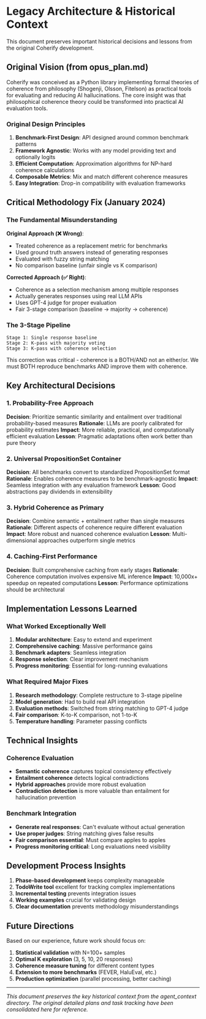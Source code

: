 # Legacy Architecture & Historical Context

This document preserves important historical decisions and lessons from the original Coherify development.

## Original Vision (from opus_plan.md)

Coherify was conceived as a Python library implementing formal theories of coherence from philosophy (Shogenji, Olsson, Fitelson) as practical tools for evaluating and reducing AI hallucinations. The core insight was that philosophical coherence theory could be transformed into practical AI evaluation tools.

### Original Design Principles
1. **Benchmark-First Design**: API designed around common benchmark patterns
2. **Framework Agnostic**: Works with any model providing text and optionally logits
3. **Efficient Computation**: Approximation algorithms for NP-hard coherence calculations
4. **Composable Metrics**: Mix and match different coherence measures
5. **Easy Integration**: Drop-in compatibility with evaluation frameworks

## Critical Methodology Fix (January 2024)

### The Fundamental Misunderstanding

**Original Approach (❌ Wrong)**:
- Treated coherence as a replacement metric for benchmarks
- Used ground truth answers instead of generating responses
- Evaluated with fuzzy string matching
- No comparison baseline (unfair single vs K comparison)

**Corrected Approach (✅ Right)**:
- Coherence as a selection mechanism among multiple responses
- Actually generates responses using real LLM APIs
- Uses GPT-4 judge for proper evaluation
- Fair 3-stage comparison (baseline → majority → coherence)

### The 3-Stage Pipeline

```
Stage 1: Single response baseline
Stage 2: K-pass with majority voting
Stage 3: K-pass with coherence selection
```

This correction was critical - coherence is a BOTH/AND not an either/or. We must BOTH reproduce benchmarks AND improve them with coherence.

## Key Architectural Decisions

### 1. Probability-Free Approach
**Decision**: Prioritize semantic similarity and entailment over traditional probability-based measures
**Rationale**: LLMs are poorly calibrated for probability estimates
**Impact**: More reliable, practical, and computationally efficient evaluation
**Lesson**: Pragmatic adaptations often work better than pure theory

### 2. Universal PropositionSet Container
**Decision**: All benchmarks convert to standardized PropositionSet format
**Rationale**: Enables coherence measures to be benchmark-agnostic
**Impact**: Seamless integration with any evaluation framework
**Lesson**: Good abstractions pay dividends in extensibility

### 3. Hybrid Coherence as Primary
**Decision**: Combine semantic + entailment rather than single measures
**Rationale**: Different aspects of coherence require different evaluation
**Impact**: More robust and nuanced coherence evaluation
**Lesson**: Multi-dimensional approaches outperform single metrics

### 4. Caching-First Performance
**Decision**: Built comprehensive caching from early stages
**Rationale**: Coherence computation involves expensive ML inference
**Impact**: 10,000x+ speedup on repeated computations
**Lesson**: Performance optimizations should be architectural

## Implementation Lessons Learned

### What Worked Exceptionally Well
1. **Modular architecture**: Easy to extend and experiment
2. **Comprehensive caching**: Massive performance gains
3. **Benchmark adapters**: Seamless integration
4. **Response selection**: Clear improvement mechanism
5. **Progress monitoring**: Essential for long-running evaluations

### What Required Major Fixes
1. **Research methodology**: Complete restructure to 3-stage pipeline
2. **Model generation**: Had to build real API integration
3. **Evaluation methods**: Switched from string matching to GPT-4 judge
4. **Fair comparison**: K-to-K comparison, not 1-to-K
5. **Temperature handling**: Parameter passing conflicts

## Technical Insights

### Coherence Evaluation
- **Semantic coherence** captures topical consistency effectively
- **Entailment coherence** detects logical contradictions
- **Hybrid approaches** provide more robust evaluation
- **Contradiction detection** is more valuable than entailment for hallucination prevention

### Benchmark Integration
- **Generate real responses**: Can't evaluate without actual generation
- **Use proper judges**: String matching gives false results
- **Fair comparison essential**: Must compare apples to apples
- **Progress monitoring critical**: Long evaluations need visibility

## Development Process Insights

1. **Phase-based development** keeps complexity manageable
2. **TodoWrite tool** excellent for tracking complex implementations
3. **Incremental testing** prevents integration issues
4. **Working examples** crucial for validating design
5. **Clear documentation** prevents methodology misunderstandings

## Future Directions

Based on our experience, future work should focus on:
1. **Statistical validation** with N=100+ samples
2. **Optimal K exploration** (3, 5, 10, 20 responses)
3. **Coherence measure tuning** for different content types
4. **Extension to more benchmarks** (FEVER, HaluEval, etc.)
5. **Production optimization** (parallel processing, better caching)

---

*This document preserves the key historical context from the agent_context directory. The original detailed plans and task tracking have been consolidated here for reference.*
